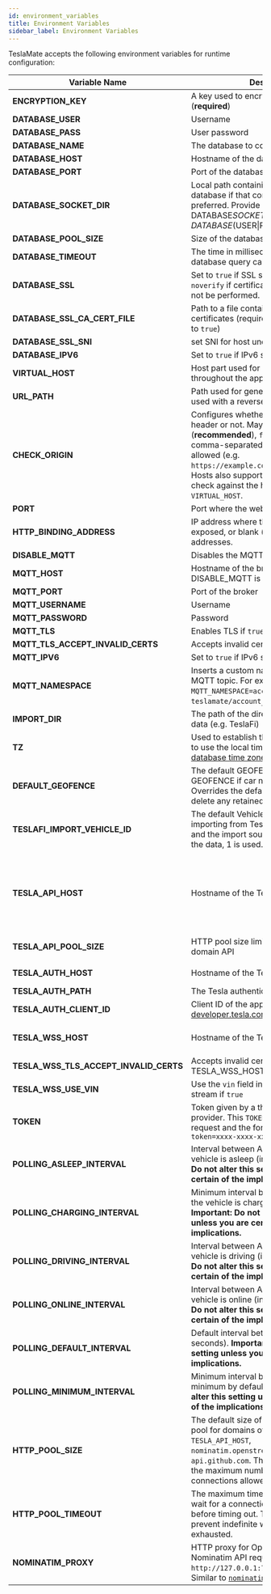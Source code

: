 ```yaml
---
id: environment_variables
title: Environment Variables
sidebar_label: Environment Variables
---
```


TeslaMate accepts the following environment variables for runtime configuration:

| Variable Name                          | Description                                                                                                                                                                                                                                                                                                      | Default Value                                                                                                                                                       |
| -------------------------------------- | ---------------------------------------------------------------------------------------------------------------------------------------------------------------------------------------------------------------------------------------------------------------------------------------------------------------- | ------------------------------------------------------------------------------------------------------------------------------------------------------------------- |
| **ENCRYPTION_KEY**                     | A key used to encrypt the Tesla API tokens (**required**)                                                                                                                                                                                                                                                        |                                                                                                                                                                     |
| **DATABASE_USER**                      | Username                                                                                                                                                                                                                                                                                                         |                                                                                                                                                                     |
| **DATABASE_PASS**                      | User password                                                                                                                                                                                                                                                                                                    |                                                                                                                                                                     |
| **DATABASE_NAME**                      | The database to connect to                                                                                                                                                                                                                                                                                       |                                                                                                                                                                     |
| **DATABASE_HOST**                      | Hostname of the database server                                                                                                                                                                                                                                                                                  |                                                                                                                                                                     |
| **DATABASE_PORT**                      | Port of the database server                                                                                                                                                                                                                                                                                      | 5432                                                                                                                                                                |
| **DATABASE_SOCKET_DIR**                | Local path containing UNIX socket for database if that connection mechanic is preferred. Provide one of DATABASE*SOCKET_DIR and DATABASE*(USER\|PASS\|HOST\|PORT)                                                                                                                                                |                                                                                                                                                                     |
| **DATABASE_POOL_SIZE**                 | Size of the database connection pool                                                                                                                                                                                                                                                                             | 10                                                                                                                                                                  |
| **DATABASE_TIMEOUT**                   | The time in milliseconds to wait for database query calls to finish                                                                                                                                                                                                                                              | 60000                                                                                                                                                               |
| **DATABASE_SSL**                       | Set to `true` if SSL should be enabled or `noverify` if certificate verification should not be performed.                                                                                                                                                                                                        | false                                                                                                                                                               |
| **DATABASE_SSL_CA_CERT_FILE**          | Path to a file containing PEM-encoded CA certificates (required if `DATABASE_SSL` is set to `true`)                                                                                                                                                                                                              |                                                                                                                                                                     |
| **DATABASE_SSL_SNI**                   | set SNI for host undel ssl mode                                                                                                                                                                                                                                                                                  |                                                                                                                                                                     |
| **DATABASE_IPV6**                      | Set to `true` if IPv6 should be used                                                                                                                                                                                                                                                                             | false                                                                                                                                                               |
| **VIRTUAL_HOST**                       | Host part used for generating URLs throughout the app                                                                                                                                                                                                                                                            | localhost                                                                                                                                                           |
| **URL_PATH**                           | Path used for generating URLs (can be used with a reverse proxy)                                                                                                                                                                                                                                                 | /                                                                                                                                                                   |
| **CHECK_ORIGIN**                       | Configures whether to check the origin header or not. May be `true` (**recommended**), `false` (_default_) or a comma-separated list of hosts that are allowed (e.g. `https://example.com,//another.com:8080`). Hosts also support wildcards. If `true`, it will check against the host value in `VIRTUAL_HOST`. | false                                                                                                                                                               |
| **PORT**                               | Port where the web interface is exposed                                                                                                                                                                                                                                                                          | 4000                                                                                                                                                                |
| **HTTP_BINDING_ADDRESS**               | IP address where the web interface is exposed, or blank (_default_) meaning all addresses.                                                                                                                                                                                                                       |                                                                                                                                                                     |
| **DISABLE_MQTT**                       | Disables the MQTT feature if `true`                                                                                                                                                                                                                                                                              | false                                                                                                                                                               |
| **MQTT_HOST**                          | Hostname of the broker (**required** unless DISABLE_MQTT is `true`)                                                                                                                                                                                                                                              |                                                                                                                                                                     |
| **MQTT_PORT**                          | Port of the broker                                                                                                                                                                                                                                                                                               | 1883 (8883 for MQTT over TLS)                                                                                                                                       |
| **MQTT_USERNAME**                      | Username                                                                                                                                                                                                                                                                                                         |                                                                                                                                                                     |
| **MQTT_PASSWORD**                      | Password                                                                                                                                                                                                                                                                                                         |                                                                                                                                                                     |
| **MQTT_TLS**                           | Enables TLS if `true`                                                                                                                                                                                                                                                                                            | false                                                                                                                                                               |
| **MQTT_TLS_ACCEPT_INVALID_CERTS**      | Accepts invalid certificates if `true`                                                                                                                                                                                                                                                                           | false                                                                                                                                                               |
| **MQTT_IPV6**                          | Set to `true` if IPv6 should be used                                                                                                                                                                                                                                                                             | false                                                                                                                                                               |
| **MQTT_NAMESPACE**                     | Inserts a custom namespace into the MQTT topic. For example, with `MQTT_NAMESPACE=account_0`: `teslamate/account_0/cars/$car_id/state`.                                                                                                                                                                          |                                                                                                                                                                     |
| **IMPORT_DIR**                         | The path of the directory for the import of data (e.g. TeslaFi)                                                                                                                                                                                                                                                  | ./import                                                                                                                                                            |
| **TZ**                                 | Used to establish the local time zone, e.g. to use the local time in logs. See [List of tz database time zones](https://en.wikipedia.org/wiki/List_of_tz_database_time_zones).                                                                                                                                   |                                                                                                                                                                     |
| **DEFAULT_GEOFENCE**                   | The default GEOFENCE to send via GEOFENCE if car not in geofence. Overrides the default of "" which will delete any retained value.                                                                                                                                                                              | "" (no quotes)                                                                                                                                                      |
| **TESLAFI_IMPORT_VEHICLE_ID**          | The default Vehicle ID used when importing from TeslaFi. If it is not defined and the import source does not contain the data, 1 is used.                                                                                                                                                                        |                                                                                                                                                                     |
| **TESLA_API_HOST**                     | Hostname of the Tesla API                                                                                                                                                                                                                                                                                        | [https://owner-api.teslamotors.com](https://owner-api.teslamotors.com) (or for chinese: [https://owner-api.vn.cloud.tesla.cn](https://owner-api.vn.cloud.tesla.cn)) |
| **TESLA_API_POOL_SIZE**                | HTTP pool size limit for `TESLA_API_HOST` domain API                                                                                                                                                                                                                                                             | 10                                                                                                                                                                  |
|                                        |
| **TESLA_AUTH_HOST**                    | Hostname of the Tesla authentication API                                                                                                                                                                                                                                                                         | [https://auth.tesla.com](https://auth.tesla.com)                                                                                                                    |
| **TESLA_AUTH_PATH**                    | The Tesla authentication path                                                                                                                                                                                                                                                                                    | /oauth2/v3                                                                                                                                                          |
| **TESLA_AUTH_CLIENT_ID**               | Client ID of the application registered on [developer.tesla.com](https://developer.tesla.com)                                                                                                                                                                                                                    | ownerapi                                                                                                                                                            |
| **TESLA_WSS_HOST**                     | Hostname of the Tesla streaming                                                                                                                                                                                                                                                                                  | wss://streaming.vn.teslamotors.com (or for chinese: wss://streaming.vn.cloud.tesla.cn)                                                                              |
| **TESLA_WSS_TLS_ACCEPT_INVALID_CERTS** | Accepts invalid certificates on TESLA_WSS_HOST if `true`                                                                                                                                                                                                                                                         |                                                                                                                                                                     |
| **TESLA_WSS_USE_VIN**                  | Use the `vin` field instead of `vid` to connect stream if `true`                                                                                                                                                                                                                                                 |                                                                                                                                                                     |
| **TOKEN**                              | Token given by a third party Tesla API provider. This `TOKEN` is added to each API request and the format must be `?token=xxxx-xxxx-xxxx`                                                                                                                                                                        |                                                                                                                                                                     |
| **POLLING_ASLEEP_INTERVAL**            | Interval between API fetch when the vehicle is asleep (in seconds). **Important: Do not alter this setting unless you are certain of the implications.**                                                                                                                                                         | 30                                                                                                                                                                  |
| **POLLING_CHARGING_INTERVAL**          | Minimum interval between API fetch when the vehicle is charging (in seconds). **Important: Do not alter this setting unless you are certain of the implications.**                                                                                                                                               | 5                                                                                                                                                                   |
| **POLLING_DRIVING_INTERVAL**           | Interval between API fetch when the vehicle is driving (in seconds). **Important: Do not alter this setting unless you are certain of the implications.**                                                                                                                                                        | 2.5                                                                                                                                                                 |
| **POLLING_ONLINE_INTERVAL**            | Interval between API fetch when the vehicle is online (in seconds). **Important: Do not alter this setting unless you are certain of the implications.**                                                                                                                                                         | 60                                                                                                                                                                  |
| **POLLING_DEFAULT_INTERVAL**           | Default interval between API fetch (in seconds). **Important: Do not alter this setting unless you are certain of the implications.**                                                                                                                                                                            | 15                                                                                                                                                                  |
| **POLLING_MINIMUM_INTERVAL**           | Minimum interval between API fetch. No minimum by default. **Important: Do not alter this setting unless you are certain of the implications.**                                                                                                                                                                  | 0                                                                                                                                                                   |
| **HTTP_POOL_SIZE**                     | The default size of the HTTP connection pool for domains other than `TESLA_API_HOST`, `nominatim.openstreetmap.org`, and `api.github.com`. This setting determines the maximum number of simultaneous connections allowed for these domains.                                                                     | 5                                                                                                                                                                   |
| **HTTP_POOL_TIMEOUT**                  | The maximum time (in microseconds) to wait for a connection from the HTTP pool before timing out. This setting helps prevent indefinite waits when the pool is exhausted.                                                                                                                                        | 10000                                                                                                                                                               |
| **NOMINATIM_PROXY**                    | HTTP proxy for OpenStreetMap Nominatim API requests (e.g. `http://127.0.0.1:7897`, HTTP only). Similar to [`nominatim_http_proxy`](https://nominatim.org/release-docs/latest/customize/Settings/#nominatim_http_proxy).                                                                                          |                                                                                                                                                                     |
